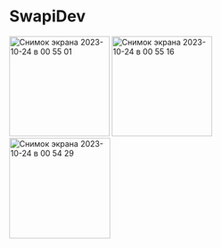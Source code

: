 # SwapiDev

<img width="180" alt="Снимок экрана 2023-10-24 в 00 55 01" src="https://github.com/romangojshik/SwapiDev/assets/15184733/17ee03a6-b133-45bc-8002-92e74a88130f">
<img width="180" alt="Снимок экрана 2023-10-24 в 00 55 16" src="https://github.com/romangojshik/SwapiDev/assets/15184733/1d0ca6d3-a9a6-49a0-bff2-4178e0f63026">
<img width="181" alt="Снимок экрана 2023-10-24 в 00 54 29" src="https://github.com/romangojshik/SwapiDev/assets/15184733/b458d2b5-9b83-440e-b5e7-2fff6d59ce8f">
